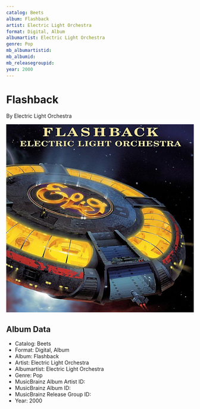 ```yaml
---
catalog: Beets
album: Flashback
artist: Electric Light Orchestra
format: Digital, Album
albumartist: Electric Light Orchestra
genre: Pop
mb_albumartistid: 
mb_albumid: 
mb_releasegroupid: 
year: 2000
---
```


# Flashback

By Electric Light Orchestra

![](../../assets/beetscovers/Electric_Light_Orchestra-Flashback.jpg)

## Album Data

- Catalog: Beets
- Format: Digital, Album
- Album: Flashback
- Artist: Electric Light Orchestra
- Albumartist: Electric Light Orchestra
- Genre: Pop
- MusicBrainz Album Artist ID: 
- MusicBrainz Album ID: 
- MusicBrainz Release Group ID: 
- Year: 2000

